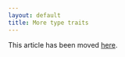 ```yaml
---
layout: default
title: More type traits
---
```


This article has been moved [here].

 [here]: /cxx11/2012/05/29/type-traits-galore.html
